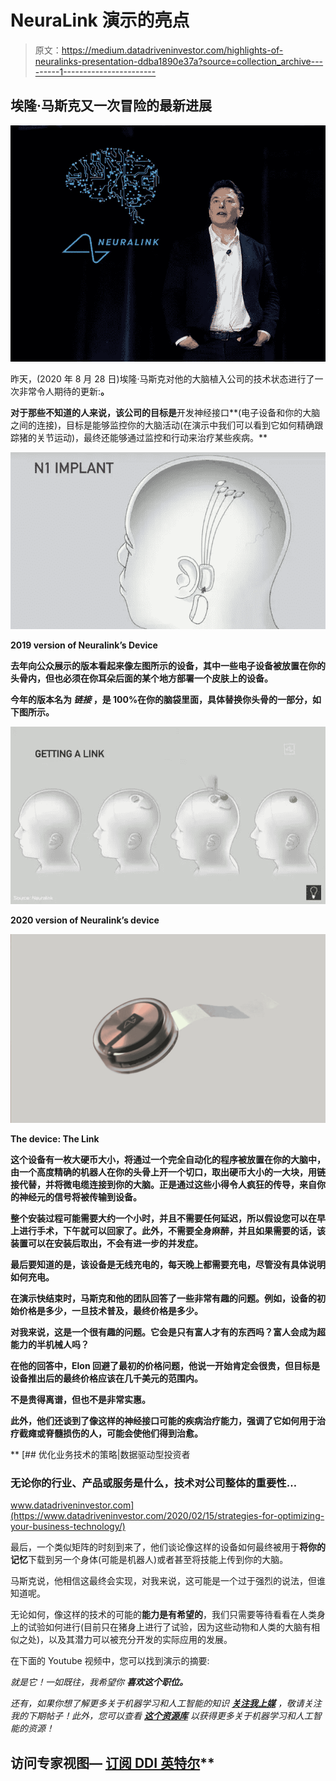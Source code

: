 # NeuraLink 演示的亮点

> 原文：<https://medium.datadriveninvestor.com/highlights-of-neuralinks-presentation-ddba1890e37a?source=collection_archive---------1----------------------->

## 埃隆·马斯克又一次冒险的最新进展

![](img/72b3116cbdeeaa72a3675c1c86be7dae.png)

昨天，(2020 年 8 月 28 日)埃隆·马斯克对他的大脑植入公司的技术状态进行了一次非常令人期待的更新:[](https://www.neuralink.com/)**。**

**对于那些不知道的人来说，该公司的目标是**开发神经接口**(电子设备和你的大脑之间的连接)，目标是能够监控你的大脑活动(在演示中我们可以看到它如何精确跟踪猪的关节运动)，最终还能够通过监控和行动来治疗某些疾病。**

**![](img/f450627f90129d49fcb45bdbb4c89f40.png)**

**2019 version of Neuralink’s Device**

**去年向公众展示的版本看起来像左图所示的设备，其中一些电子设备被放置在你的头骨内，但也必须在你耳朵后面的某个地方部署一个皮肤上的设备。**

**今年的版本名为 ***链接*** ，是 100%在你的脑袋里面，具体替换你头骨的一部分，如下图所示。**

**![](img/31a883a4978d25615755dd058014548a.png)**

**2020 version of Neuralink’s device**

**![](img/a77bde4bd6d1da8d58e94f69607a0e28.png)**

**The device: The Link**

**这个设备有一枚大硬币大小，将通过一个完全自动化的程序被放置在你的大脑中，由一个高度精确的机器人在你的头骨上开一个切口，取出硬币大小的一大块，用链接代替，并将微电缆连接到你的大脑。正是通过这些小得令人疯狂的传导，来自你的神经元的信号将被传输到设备。**

****整个安装过程可能需要大约一个小时**，并且不需要任何延迟，所以假设您可以在早上进行手术，下午就可以回家了。此外，不需要全身麻醉，并且如果需要的话，该装置可以在安装后取出，不会有进一步的并发症。**

**最后要知道的是，该设备是无线充电的，每天晚上都需要充电，尽管没有具体说明如何充电。**

**在演示快结束时，马斯克和他的团队回答了一些非常有趣的问题。例如，设备的初始价格是多少，一旦技术普及，最终价格是多少。**

**对我来说，这是一个很有趣的问题。它会是只有富人才有的东西吗？**富人会成为超能力的半机械人吗？****

**在他的回答中，Elon 回避了最初的价格问题，他说一开始肯定会很贵，但目标是设备推出后的最终价格应该在几千美元的范围内。**

**不是贵得离谱，但也不是非常实惠。**

**此外，他们还谈到了像这样的神经接口可能的疾病治疗能力，强调了它如何用于治疗截瘫或脊髓损伤的人，可能会使他们得到治愈。**

**[](https://www.datadriveninvestor.com/2020/02/15/strategies-for-optimizing-your-business-technology/) [## 优化业务技术的策略|数据驱动型投资者

### 无论你的行业、产品或服务是什么，技术对公司整体的重要性…

www.datadriveninvestor.com](https://www.datadriveninvestor.com/2020/02/15/strategies-for-optimizing-your-business-technology/) 

最后，一个类似矩阵的时刻到来了，他们谈论像这样的设备如何最终被用于**将你的记忆**下载到另一个身体(可能是机器人)或者甚至将技能上传到你的大脑。

马斯克说，他相信这最终会实现，对我来说，这可能是一个过于强烈的说法，但谁知道呢。

无论如何，像这样的技术的可能的**能力是有希望的**，我们只需要等待看看在人类身上的试验如何进行(目前只在猪身上进行了试验，因为这些动物和人类的大脑有相似之处)，以及其潜力可以被充分开发的实际应用的发展。

在下面的 Youtube 视频中，您可以找到演示的摘要:

*就是它！一如既往，我希望你* ***喜欢这个职位。***

*还有，如果你想了解更多关于机器学习和人工智能的知识* [***关注我上媒***](https://medium.com/@jaimezornoza) *，敬请关注我的下期帖子！此外，您可以查看* [***这个资源库***](https://howtolearnmachinelearning.com/) *以获得更多关于机器学习和人工智能的资源！*

## 访问专家视图— [订阅 DDI 英特尔](https://datadriveninvestor.com/ddi-intel)**